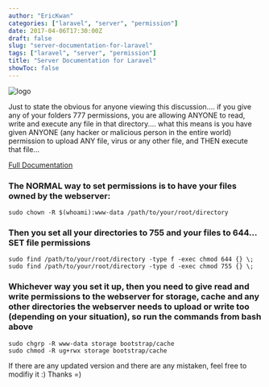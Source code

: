 ```yaml
---
author: "EricKwan"
categories: ["laravel", "server", "permission"]
date: 2017-04-06T17:30:00Z
draft: false
slug: "server-documentation-for-laravel"
tags: ["laravel", "server", "permission"]
title: "Server Documentation for Laravel"
showToc: false
---
```


![logo](/learning-journey/images/2017/08/11130f096dbec743756b69cbb22f9.jpg)

Just to state the obvious for anyone viewing this discussion.... if you give any of your folders 777 permissions, you are allowing ANYONE to read, write and execute any file in that directory.... what this means is you have given ANYONE (any hacker or malicious person in the entire world) permission to upload ANY file, virus or any other file, and THEN execute that file...

[Full Documentation](http://www.mediacollege.com/linux/command/linux-command.html)

### The NORMAL way to set permissions is to have your files owned by the webserver:

    sudo chown -R $(whoami):www-data /path/to/your/root/directory

### Then you set all your directories to 755 and your files to 644... SET file permissions

    sudo find /path/to/your/root/directory -type f -exec chmod 644 {} \;
    sudo find /path/to/your/root/directory -type d -exec chmod 755 {} \;

### Whichever way you set it up, then you need to give read and write permissions to the webserver for storage, cache and any other directories the webserver needs to upload or write too (depending on your situation), so run the commands from bash above

    sudo chgrp -R www-data storage bootstrap/cache
    sudo chmod -R ug+rwx storage bootstrap/cache

If there are any updated version and there are any mistaken, feel free to modifiy it :) Thanks =)
